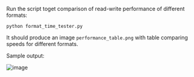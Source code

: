 Run the script toget comparison of read-write performance of different formats:

`python format_time_tester.py`

It should produce an image `performance_table.png` with table comparing speeds for different formats.

Sample output:

![image](https://user-images.githubusercontent.com/38265366/192102724-1e356784-49b6-427a-9bbf-43fa72190bb9.png)
